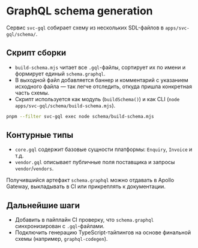 # GraphQL schema generation

Сервис `svc-gql` собирает схему из нескольких SDL-файлов в `apps/svc-gql/schema/`.

## Скрипт сборки

- `build-schema.mjs` читает все `.gql`-файлы, сортирует их по имени и формирует единый `schema.graphql`.
- В выходной файл добавляется баннер и комментарий с указанием исходного файла — так легче отследить, откуда пришла конкретная часть схемы.
- Скрипт используется как модуль (`buildSchema()`) и как CLI (`node apps/svc-gql/schema/build-schema.mjs`).

```bash
pnpm --filter svc-gql exec node schema/build-schema.mjs
```

## Контурные типы

- `core.gql` содержит базовые сущности платформы: `Enquiry`, `Invoice` и т.д.
- `vendor.gql` описывает публичные поля поставщика и запросы `vendor`/`vendors`.

Получившийся артефакт `schema.graphql` можно отдавать в Apollo Gateway, выкладывать в CI или прикреплять к документации.

## Дальнейшие шаги

- Добавить в пайплайн CI проверку, что `schema.graphql` синхронизирован с `.gql`-файлами.
- Подключить генерацию TypeScript-тайпингов на основе финальной схемы (например, `graphql-codegen`).

